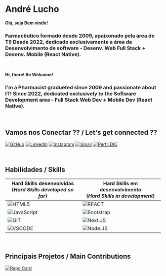 
# **André Lucho**

**Olá, seja Bem vindo!**

### Farmacêutico formado desde 2009, apaixonado pela área de TI! Desde 2022, dedicado exclusivamente a área de Desenvolvimento de software - Desenv. Web Full Stack + Desenv. Mobile (React Native).

<br>

**Hi, there! Be Welcome!**

### I'm a Pharmacist gradueted since 2009 and passionate about IT! Since 2022, dedicated exclusively to the Software Development area - Full Stack Web Dev + Mobile Dev (React Native).

<br>

## **Vamos nos Conectar ??** / **Let's get connected ??**

[![GitHub](https://img.shields.io/badge/GitHub-000?style=for-the-badge&logo=github&logoColor=30A3DC)](https://github.com/Andre-Lucho)
[![LinkedIn](https://img.shields.io/badge/LinkedIn-000?style=for-the-badge&logo=linkedin&logoColor=0A66C2)](https://www.linkedin.com/in/dev-andre-lucho/)
[![Instagram](https://img.shields.io/badge/Instagram-000?style=for-the-badge&logo=instagram)](https://www.instagram.com/andre_tlucho/)
[![Gmail](https://img.shields.io/badge/-Gmail-000?style=for-the-badge&logo=gmail&logoColor=gmail)](mailto:andretlucho@gmail.com)
[![Perfil DIO](https://img.shields.io/badge/-DIO%20Profile-000?style=for-the-badge&logo=d&logoColor=0E76A8)](https://web.dio.me/users/andretlucho)

<br>

## **Habilidades** / **Skills**


|**Hard Skills desenvolvidas** <br> (_**Hard Skills developed so far**_)|**Hard Skills em desenvolvimento** <br> (_**Hard Skills in development**_)|
|---------------|------------|
![HTML5](https://img.shields.io/badge/HTML5-000?style=for-the-badge&logo=html5)|![REACT](https://img.shields.io/badge/REACT-000?style=for-the-badge&logo=REACT)|![CSS3](https://img.shields.io/badge/CSS3-000?style=for-the-badge&logo=css3&logoColor=264CE4)|![SASS](https://img.shields.io/badge/SASS-000?style=for-the-badge&logo=SASS)
|![JavaScript](https://img.shields.io/badge/JavaScript-000?style=for-the-badge&logo=javascript)|![Bootstrap](https://img.shields.io/badge/bootstrap-000?style=for-the-badge&logo=bootstrap)|
![GIT](https://img.shields.io/badge/git-000?style=for-the-badge&logo=git)|![Next.JS](https://img.shields.io/badge/next.js-000?style=for-the-badge&logo=next.js)|
![VSCODE](https://img.shields.io/badge/vscode-000?style=for-the-badge&logo=visualstudiocode&logoColor=007ACC)|![Node.JS](https://img.shields.io/badge/node.js-000?style=for-the-badge&logo=node.js)||---|![SQL](https://img.shields.io/badge/sql-000?style=for-the-badge&logo=sql)||---|![REACT NATIVE](https://img.shields.io/badge/react_native-000?style=for-the-badge&logo=react_native)|---||---||---|
<br>

## **Principais Projetos** / **Main Contributions** 

[![Repo Card](https://github-readme-stats.vercel.app/api/pin/?username=andre-lucho&repo=dio-lab-open-source&bg_color=000&border_color=30A3DC&show_icons=true&icon_color=30A3DC&title_color=E94D5F&text_color=FFF)](https://github.com/andre-lucho/dio-lab-open-source)
